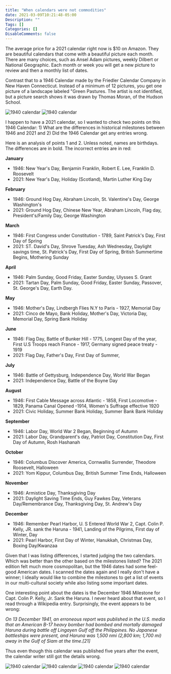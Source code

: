 ```yaml
---
title: "When calendars were not commodities"
date: 2021-03-09T10:21:48-05:00
Description: ""
Tags: []
Categories: []
DisableComments: false
---
```

The average price for a 2021 calendar right now is $10 on Amazon. They are beautiful calendars that come with a beautiful picture each month. There are many choices, such as Ansel Adam pictures, weekly Dilbert or National Geographic. Each month or week you will get a new picture to review and then a monthly list of dates.

Contrast that to a 1946 Calendar made by the Friedler Calendar Company in New Haven Connecticut. Instead of a minimum of 12 pictures, you get one picture of a landscape labeled "Green Pastures. The artist is not identified, but a picture search shows it was drawn by Thomas Moran, of the Hudson School.

![1940 calendar](/images/cal1.JPG)
![1940 calendar](/images/cal2.JPG)

I happen to have a 2021 calendar, so I wanted to check two points on this 1946 Calendar: 1) What are the differences in historical milestones between 1946 and 2021 and 2) Did the 1946 Calendar get any entries wrong.

Here is an analysis of points 1 and 2. Unless noted, names are birthdays. The differences are in bold. The incorrect entries are in red:

**January**
* 1946: New Year's Day, Benjamin Franklin, Robert E. Lee, Franklin D. Roosevelt
* 2021: New Year's Day, Holiday (Scotland), Martin Luther King Day

**February**
* 1946: Ground Hog Day, Abraham Lincoln, St. Valentine's Day, George Washington's
* 2021: Ground Hog Day, Chinese New Year, Abraham Lincoln, Flag day, President's/Family Day, George Washington

**March**
* 1946: First Congress under Constitution - 1789, Saint Patrick's Day, First Day of Spring
* 2021: ST. David's Day, Shrove Tuesday, Ash Wednesday, Daylight savings time, St. Patrick's Day, First Day of Spring, British Summertime Begins, Mothering Sunday

**April**
* 1946: Palm Sunday, Good Friday, Easter Sunday, Ulysses S. Grant
* 2021: Tartan Day, Palm Sunday, Good Friday, Easter Sunday, Passover, St. George's Day, Earth Day.

**May**
* 1946: Mother's Day, Lindbergh Flies N.Y to Paris - 1927, Memorial Day
* 2021: Cinco de Mayo, Bank Holiday, Mother's Day, Victoria Day, Memorial Day, Spring Bank Holiday

**June**
* 1946: Flag Day, Battle of Bunker Hill - 1775, Longest Day of the year, First U.S Troops reach France - 1917, Germany signed peace treaty - 1919
* 2021: Flag Day, Father's Day, First Day of Summer, 

**July**
* 1946: Battle of Gettysburg, Independence Day, World War Began
* 2021: Independence Day, Battle of the Boyne Day

**August**
* 1946: First Cable Message across Atlantic - 1858, First Locomotive - 1829, Panama Canal Opened -1914, Women's Suffrage effective 1920
* 2021: Civic Holiday, Summer Bank Holiday, Summer Bank Bank Holiday

**September**
* 1946: Labor Day, World War 2 Began, Beginning of Autumn
* 2021: Labor Day, Grandparent's day, Patriot Day, Constitution Day, First Day of Autumn, Rosh Hashanah

**October**
* 1946: Columbus Discover America, Cornwallis Surrender, Theodore Roosevelt, Halloween
* 2021: Yom Kippur, Columbus Day, British Summer Time Ends, Halloween

**November**
* 1946: Armistice Day, Thanksgiving Day
* 2021: Daylight Saving Time Ends, Guy Fawkes Day, Veterans Day/Remembrance Day, Thanksgiving Day, St. Andrew's Day

**December**
* 1946: Remember Pearl Harbor, U. S Entered World War 2, Capt. Colin P. Kelly, JR. sank the Haruna - 1941, Landing of the Pilgrims, First day of Winter, Day
* 2021: Pearl Harbor, First Day of Winter, Hanukkah, Christmas Day, Boxing Day/Kwanzaa

Given that I was listing differences, I started judging the two calendars. Which was better than the other based on the milestones listed? The 2021 edition felt much more cosmopolitan, but the 1946 dates had some feel-good American dates. I scanned the dates again and I really don't have a winner; I ideally would like to combine the milestones to get a list of events in our multi-cultural society while also listing some important dates.

One interesting point about the dates is the December 1946 Milestone for Capt. Colin P. Kelly, Jr. Sank the Haruna. I never heard about that event, so I read through a Wikipedia entry. Surprisingly, the event appears to be wrong:

*On 13 December 1941, an erroneous report was published in the U.S. media that an American B-17 heavy bomber had bombed and mortally damaged Haruna during battle off Lingayen Gulf off the Philippines. No Japanese battleships were present, and Haruna was 1,500 nmi (2,800 km; 1,700 mi) away in the Gulf of Siam at the time.[21]*

Thus even though this calendar was published five years after the event, the calendar writer still got the details wrong.

![1940 calendar](/images/cal3.JPG)
![1940 calendar](/images/cal4.JPG)
![1940 calendar](/images/cal5.JPG)
![1940 calendar](/images/cal6.JPG)